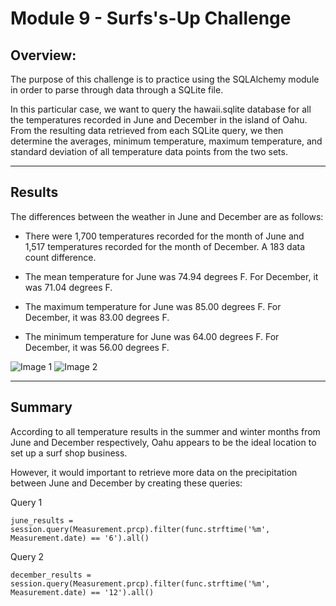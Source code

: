 # Module 9 - Surfs's-Up Challenge

## Overview:
The purpose of this challenge is to practice using the SQLAlchemy module in order to parse through data through a SQLite file.

In this particular case, we want to query the hawaii.sqlite database for all the temperatures recorded in June and December in the island of Oahu. From the resulting data retrieved from each SQLite query, we then determine the averages, minimum temperature, maximum temperature, and standard deviation of all temperature data points from the two sets.

---
## Results
The differences between the weather in June and December are as follows:
- There were 1,700 temperatures recorded for the month of June and 1,517 temperatures recorded for the month of December. A 183 data count difference.

- The mean temperature for June was 74.94 degrees F. For December, it was 71.04 degrees F.

- The maximum temperature for June was 85.00 degrees F. For December, it was 83.00 degrees F.

- The minimum temperature for June was 64.00 degrees F. For December, it was 56.00 degrees F.

![Image 1]()
![Image 2]()

---
## Summary
According to all temperature results in the summer and winter months from June and December respectively, Oahu appears to be the ideal location to set up a surf shop business.

However, it would important to retrieve more data on the precipitation between June and December by creating these queries:

Query 1  
```
june_results = session.query(Measurement.prcp).filter(func.strftime('%m', Measurement.date) == '6').all()
```

Query 2  
```
december_results = session.query(Measurement.prcp).filter(func.strftime('%m', Measurement.date) == '12').all()
```